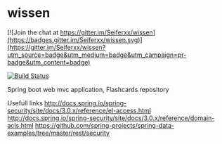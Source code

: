# wissen

[![Join the chat at https://gitter.im/Seiferxx/wissen](https://badges.gitter.im/Seiferxx/wissen.svg)](https://gitter.im/Seiferxx/wissen?utm_source=badge&utm_medium=badge&utm_campaign=pr-badge&utm_content=badge)

[![Build Status](https://travis-ci.org/Seiferxx/wissen.svg?branch=master)](https://travis-ci.org/Seiferxx/wissen)


Spring boot web mvc application, Flashcards repository

Usefull links
http://docs.spring.io/spring-security/site/docs/3.0.x/reference/el-access.html
http://docs.spring.io/spring-security/site/docs/3.0.x/reference/domain-acls.html
https://github.com/spring-projects/spring-data-examples/tree/master/rest/security

